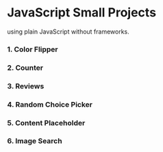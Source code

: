 # JavaScript Small Projects

using plain JavaScript without frameworks.

### 1. Color Flipper

### 2. Counter

### 3. Reviews

### 4. Random Choice Picker

### 5. Content Placeholder

### 6. Image Search
